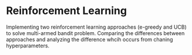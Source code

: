 # Reinforcement Learning
Implementing two reinforcement learning approaches (e-greedy and UCB) to solve multi-armed bandit problem. Comparing the differences between approaches and analyzing the difference whcih occurs from chaning hyperparameters.
